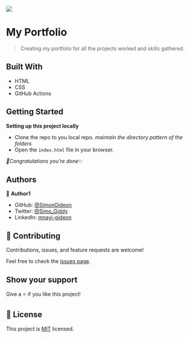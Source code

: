 ![](https://img.shields.io/badge/Microverse-blueviolet)

# My Portfolio

> Creating my portfolio for all the projects worked and skills gathered.


## Built With

- HTML
- CSS
- GitHub Actions

## Getting Started

**Setting up this project locally**
- Clone the repo to you local repo.
*maintain the directory pattern of the folders*
- Open the `index.html` file in your browser.

*🎉Congratulations you're done*✨

## Authors

👤 **Author1**

- GitHub: [@SimonGideon](https://github.com/SimonGideon)
- Twitter: [@Simo_Giddy](https://twitter.com/Simo_Giddy)
- LinkedIn: [mnayi-gideon](https://linkedin.com/in/mnayi-gideon)


## 🤝 Contributing

Contributions, issues, and feature requests are welcome!

Feel free to check the [issues page](../../issues/).

## Show your support

Give a ⭐️ if you like this project!


## 📝 License

This project is [MIT](./MIT.md) licensed.
